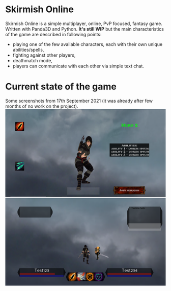 # Skirmish Online
Skirmish Online is a simple multiplayer, online, PvP focused, fantasy game. Written with Panda3D and Python. **It's still WIP** but the main characteristics of the game are described in following points:
* playing one of the few available characters, each with their own unique abilities/spells,
* fighting against other players,
* deathmatch mode,
* players can communicate with each other via simple text chat.

# Current state of the game
Some screenshots from 17th September 2021 (it was already after few months of no work on the project).
<img src="https://github.com/marekbobrowski/skirmish-online/blob/master/docs/ss1.png?raw=true">
<img src="https://github.com/marekbobrowski/skirmish-online/blob/master/docs/ss2.png?raw=true">




